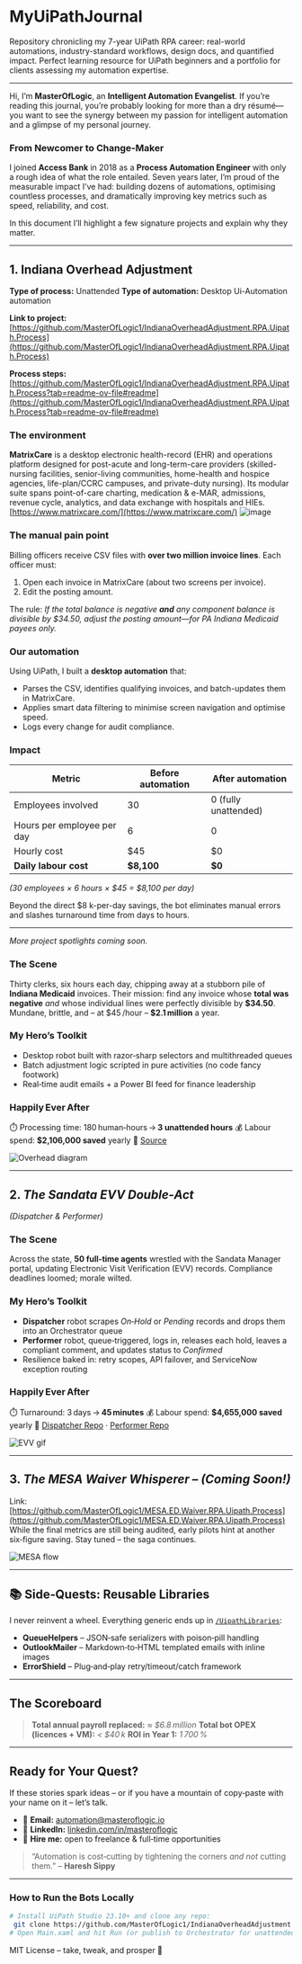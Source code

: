 # MyUiPathJournal
Repository chronicling my 7-year UiPath RPA career: real-world automations, industry-standard workflows, design docs, and quantified impact. Perfect learning resource for UiPath beginners and a portfolio for clients assessing my automation expertise.

---

Hi, I’m **MasterOfLogic**, an **Intelligent Automation Evangelist**.
If you’re reading this journal, you’re probably looking for more than a dry résumé—you want to see the synergy between my passion for intelligent automation and a glimpse of my personal journey.

### From Newcomer to Change-Maker

I joined **Access Bank** in 2018 as a **Process Automation Engineer** with only a rough idea of what the role entailed. Seven years later, I’m proud of the measurable impact I’ve had: building dozens of automations, optimising countless processes, and dramatically improving key metrics such as speed, reliability, and cost.

In this document I’ll highlight a few signature projects and explain why they matter.

---

## 1. Indiana Overhead Adjustment

**Type of process:** Unattended
**Type of automation:** Desktop Ui-Automation automation

**Link to project:** [https://github.com/MasterOfLogic1/IndianaOverheadAdjustment.RPA.Uipath.Process](https://github.com/MasterOfLogic1/IndianaOverheadAdjustment.RPA.Uipath.Process)

**Process steps:** [https://github.com/MasterOfLogic1/IndianaOverheadAdjustment.RPA.Uipath.Process?tab=readme-ov-file#readme](https://github.com/MasterOfLogic1/IndianaOverheadAdjustment.RPA.Uipath.Process?tab=readme-ov-file#readme)

### The environment

**MatrixCare** is a desktop electronic health-record (EHR) and operations platform designed for post-acute and long-term-care providers (skilled-nursing facilities, senior-living communities, home-health and hospice agencies, life-plan/CCRC campuses, and private-duty nursing). Its modular suite spans point-of-care charting, medication & e-MAR, admissions, revenue cycle, analytics, and data exchange with hospitals and HIEs.
[https://www.matrixcare.com/](https://www.matrixcare.com/)
![image](https://github.com/user-attachments/assets/d7896ff4-aff4-4bbc-b7d5-19e3c4026ad8)

### The manual pain point

Billing officers receive CSV files with **over two million invoice lines**. Each officer must:

1. Open each invoice in MatrixCare (about two screens per invoice).
2. Edit the posting amount.

The rule: *If the total balance is negative **and** any component balance is divisible by \$34.50, adjust the posting amount—for PA Indiana Medicaid payees only.*

### Our automation

Using UiPath, I built a **desktop automation** that:

* Parses the CSV, identifies qualifying invoices, and batch-updates them in MatrixCare.
* Applies smart data filtering to minimise screen navigation and optimise speed.
* Logs every change for audit compliance.

### Impact

| Metric                     | Before automation | After automation     |
| -------------------------- | ----------------- | -------------------- |
| Employees involved         | 30                | 0 (fully unattended) |
| Hours per employee per day | 6                 | 0                    |
| Hourly cost                | \$45              | \$0                  |
| **Daily labour cost**      | **\$8,100**       | **\$0**              |

*(30 employees × 6 hours × \$45 = \$8,100 per day)*

Beyond the direct \$8 k-per-day savings, the bot eliminates manual errors and slashes turnaround time from days to hours.



---

*More project spotlights coming soon.*

### The Scene

Thirty clerks, six hours each day, chipping away at a stubborn pile of **Indiana Medicaid** invoices.  Their mission: find any invoice whose **total was negative** *and* whose individual lines were perfectly divisible by **\$34.50**.  Mundane, brittle, and – at \$45 /hour – **\$2.1 million** a year.

### My Hero’s Toolkit

* Desktop robot built with razor‑sharp selectors and multithreaded queues
* Batch adjustment logic scripted in pure activities (no code fancy footwork)
* Real‑time audit emails + a Power BI feed for finance leadership

### Happily Ever After

⏱️ Processing time: 180 human‑hours → **3 unattended hours**
💰 Labour spend: **\$2,106,000 saved** yearly
🔗 [Source](https://github.com/MasterOfLogic1/IndianaOverheadAdjustment.RPA.Uipath.Process)

![Overhead diagram](docs/images/overhead_adjustment_flow.png)

---

## 2. *The Sandata EVV Double‑Act*

*(Dispatcher & Performer)*

### The Scene

Across the state, **50 full‑time agents** wrestled with the Sandata Manager portal, updating Electronic Visit Verification (EVV) records.  Compliance deadlines loomed; morale wilted.

### My Hero’s Toolkit

* **Dispatcher** robot scrapes *On‑Hold* or *Pending* records and drops them into an Orchestrator queue
* **Performer** robot, queue‑triggered, logs in, releases each hold, leaves a compliant comment, and updates status to *Confirmed*
* Resilience baked in: retry scopes, API failover, and ServiceNow exception routing

### Happily Ever After

⏱️ Turnaround: 3 days → **45 minutes**
💰 Labour spend: **\$4,655,000 saved** yearly
🔗 [Dispatcher Repo](https://github.com/MasterOfLogic1/SandataEvvReportDispatcher.RPA.Uipath.Process) · [Performer Repo](https://github.com/MasterOfLogic1/SandataEvvReportPerformer.RPA.Uipath.Process)

![EVV gif](docs/images/sandata_evv.gif)

---

## 3. *The MESA Waiver Whisperer* – *(Coming Soon!)*

Link: [https://github.com/MasterOfLogic1/MESA.ED.Waiver.RPA.Uipath.Process](https://github.com/MasterOfLogic1/MESA.ED.Waiver.RPA.Uipath.Process)
While the final metrics are still being audited, early pilots hint at another six‑figure saving.  Stay tuned – the saga continues.

![MESA flow](docs/images/mesa_waiver.png)

---

## 📚 Side‑Quests: Reusable Libraries

I never reinvent a wheel.  Everything generic ends up in [`/UipathLibraries`](https://github.com/MasterOfLogic1/UipathLibraries):

* **QueueHelpers** – JSON‑safe serializers with poison‑pill handling
* **OutlookMailer** – Markdown‑to‑HTML templated emails with inline images
* **ErrorShield** – Plug‑and‑play retry/timeout/catch framework

---

## The Scoreboard

> **Total annual payroll replaced:** *≈ \$6.8 million*
> **Total bot OPEX (licences + VM):** *< \$40 k*
> **ROI in Year 1:** *1 700 %*

---

## Ready for Your Quest?

If these stories spark ideas – or if you have a mountain of copy‑paste with your name on it – let’s talk.

* 💌 **Email:** [automation@masteroflogic.io](mailto:automation@masteroflogic.io)
* 💼 **LinkedIn:** [linkedin.com/in/masteroflogic](https://www.linkedin.com/in/masteroflogic)
* 🚀 **Hire me:** open to freelance & full‑time opportunities

> “Automation is cost‑cutting by tightening the corners *and not* cutting them.” – **Haresh Sippy**

---

### How to Run the Bots Locally

```bash
# Install UiPath Studio 23.10+ and clone any repo:
 git clone https://github.com/MasterOfLogic1/IndianaOverheadAdjustment.RPA.Uipath.Process
# Open Main.xaml and hit Run (or publish to Orchestrator for unattended magic)
```

MIT License – take, tweak, and prosper 🎉

